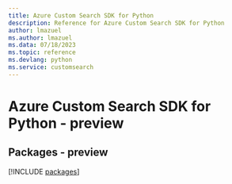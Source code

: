 ```yaml
---
title: Azure Custom Search SDK for Python
description: Reference for Azure Custom Search SDK for Python
author: lmazuel
ms.author: lmazuel
ms.data: 07/18/2023
ms.topic: reference
ms.devlang: python
ms.service: customsearch
---
```

# Azure Custom Search SDK for Python - preview
## Packages - preview
[!INCLUDE [packages](custom-search-index.md)]